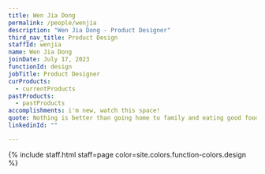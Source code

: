 ```yaml
---
title: Wen Jia Dong
permalink: /people/wenjia
description: "Wen Jia Dong - Product Designer"
third_nav_title: Product Design
staffId: wenjia
name: Wen Jia Dong
joinDate: July 17, 2023
functionId: design
jobTitle: Product Designer
curProducts:
  - currentProducts
pastProducts:
  - pastProducts
accomplishments: i'm new, watch this space!
quote: Nothing is better than going home to family and eating good food and relaxing
linkedinId: ""

---
```


{% include staff.html staff=page color=site.colors.function-colors.design %}
